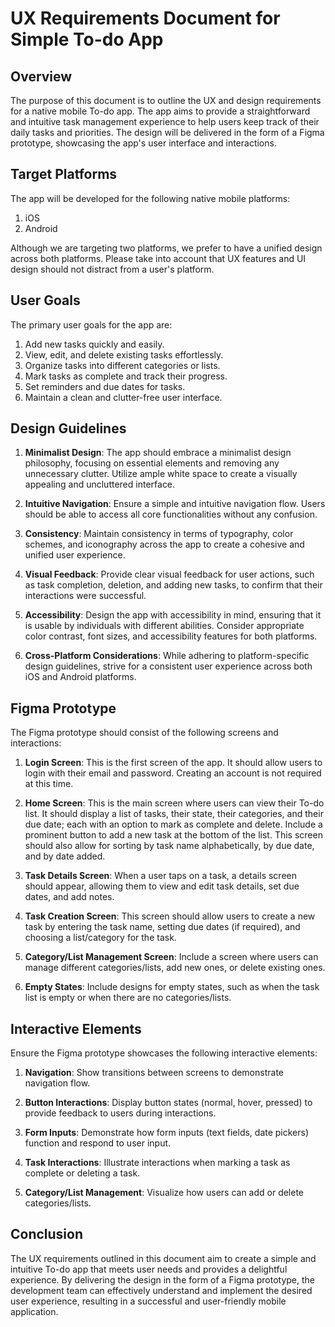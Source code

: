 # UX Requirements Document for Simple To-do App

## Overview

The purpose of this document is to outline the UX and design requirements for a native mobile To-do app. The app aims to provide a straightforward and intuitive task management experience to help users keep track of their daily tasks and priorities. The design will be delivered in the form of a Figma prototype, showcasing the app's user interface and interactions.

## Target Platforms

The app will be developed for the following native mobile platforms:

1. iOS
2. Android

Although we are targeting two platforms, we prefer to have a unified design across both platforms.  Please take into account that UX features and UI design should not distract from a user's platform.

## User Goals

The primary user goals for the app are:

1. Add new tasks quickly and easily.
2. View, edit, and delete existing tasks effortlessly.
3. Organize tasks into different categories or lists.
4. Mark tasks as complete and track their progress.
5. Set reminders and due dates for tasks.
6. Maintain a clean and clutter-free user interface.

## Design Guidelines

1. **Minimalist Design**: The app should embrace a minimalist design philosophy, focusing on essential elements and removing any unnecessary clutter. Utilize ample white space to create a visually appealing and uncluttered interface.

2. **Intuitive Navigation**: Ensure a simple and intuitive navigation flow. Users should be able to access all core functionalities without any confusion.

3. **Consistency**: Maintain consistency in terms of typography, color schemes, and iconography across the app to create a cohesive and unified user experience.

4. **Visual Feedback**: Provide clear visual feedback for user actions, such as task completion, deletion, and adding new tasks, to confirm that their interactions were successful.

5. **Accessibility**: Design the app with accessibility in mind, ensuring that it is usable by individuals with different abilities. Consider appropriate color contrast, font sizes, and accessibility features for both platforms.

6. **Cross-Platform Considerations**: While adhering to platform-specific design guidelines, strive for a consistent user experience across both iOS and Android platforms.

## Figma Prototype

The Figma prototype should consist of the following screens and interactions:

1. **Login Screen**: This is the first screen of the app.  It should allow users to login with their email and password.  Creating an account is not required at this time.

2. **Home Screen**: This is the main screen where users can view their To-do list. It should display a list of tasks, their state, their categories, and their due date; each with an option to mark as complete and delete. Include a prominent button to add a new task at the bottom of the list. This screen should also allow for sorting by task name alphabetically, by due date, and by date added.

3. **Task Details Screen**: When a user taps on a task, a details screen should appear, allowing them to view and edit task details, set due dates, and add notes.

4. **Task Creation Screen**: This screen should allow users to create a new task by entering the task name, setting due dates (if required), and choosing a list/category for the task.

5. **Category/List Management Screen**: Include a screen where users can manage different categories/lists, add new ones, or delete existing ones.

6. **Empty States**: Include designs for empty states, such as when the task list is empty or when there are no categories/lists.

## Interactive Elements

Ensure the Figma prototype showcases the following interactive elements:

1. **Navigation**: Show transitions between screens to demonstrate navigation flow.

2. **Button Interactions**: Display button states (normal, hover, pressed) to provide feedback to users during interactions.

3. **Form Inputs**: Demonstrate how form inputs (text fields, date pickers) function and respond to user input.

4. **Task Interactions**: Illustrate interactions when marking a task as complete or deleting a task.

5. **Category/List Management**: Visualize how users can add or delete categories/lists.

## Conclusion

The UX requirements outlined in this document aim to create a simple and intuitive To-do app that meets user needs and provides a delightful experience. By delivering the design in the form of a Figma prototype, the development team can effectively understand and implement the desired user experience, resulting in a successful and user-friendly mobile application.
